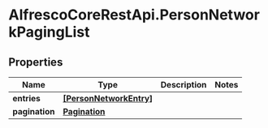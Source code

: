 # AlfrescoCoreRestApi.PersonNetworkPagingList

## Properties
Name | Type | Description | Notes
------------ | ------------- | ------------- | -------------
**entries** | [**[PersonNetworkEntry]**](PersonNetworkEntry.md) |  | 
**pagination** | [**Pagination**](Pagination.md) |  | 


